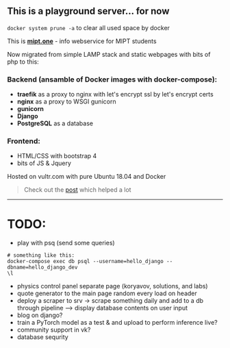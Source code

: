 ## This is a playground server... for now
`docker system prune -a` to clear all used space by docker

This is [**mipt.one**](https://mipt.one/) - info webservice for MIPT students

Now migrated from simple LAMP stack and static webpages with bits of php to this:

### Backend (ansamble of Docker images with docker-compose):
 - **traefik** as a proxy to nginx with let's encrypt ssl by let's encrypt certs
 - **nginx** as a proxy to WSGI gunicorn
 - **gunicorn**
 - **Django**
 - **PostgreSQL** as a database
 
### Frontend:
 - HTML/CSS with bootstrap 4
 - bits of JS & Jquery

Hosted on vultr.com with pure Ubuntu 18.04 and Docker

> Check out the [post](https://testdriven.io/dockerizing-django-with-postgres-gunicorn-and-nginx) which helped a lot

---

# TODO:
 - play with psq (send some queries)
 
 ```
 # something like this:
 docker-compose exec db psql --username=hello_django --dbname=hello_django_dev
 \l
 
 ```
 
 - physics control panel separate page (koryavov, solutions, and labs)
 - quote generator to the main page random every load on header
 - deploy a scraper to srv -> scrape something daily and add to a db through pipeline --> display database contents on user input
 - blog on django?
 - train a PyTorch model as a test & and upload to perform inference live?
 - community support in vk?
 - database sequrity
